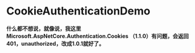 # CookieAuthenticationDemo

**什么都不想说，就像说，我这里Microsoft.AspNetCore.Authentication.Cookies （1.1.0）有问题，会返回401，unauthorized，改成1.0.1就好了。**
